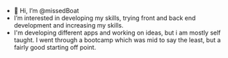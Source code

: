 - 👋 Hi, I’m @missedBoat
- I’m interested in developing my skills, trying front and back end development and increasing my skills.
- I'm developing different apps and working on ideas, but i am mostly self taught. I went through a bootcamp which was mid to say the least, but a fairly good starting off point.

<!---
missedBoat/missedBoat is a ✨ special ✨ repository because its `README.md` (this file) appears on your GitHub profile.
You can click the Preview link to take a look at your changes.
--->
